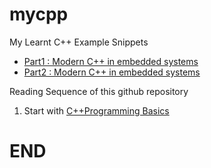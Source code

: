 # mycpp
My Learnt C++ Example Snippets



- [Part1 : Modern C++ in embedded systems](Part1_ModernC++_in_embedded_systems.md)
- [Part2 : Modern C++ in embedded systems](Part2_ModernC++_in_embedded_systems.md)


Reading Sequence of this github repository
1. Start with [C++Programming Basics](C++_Programming_Basics.md)


# END
